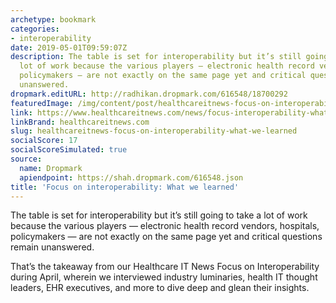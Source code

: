 ```yaml
---
archetype: bookmark
categories:
- interoperability
date: 2019-05-01T09:59:07Z
description: The table is set for interoperability but it’s still going to take a
  lot of work because the various players — electronic health record vendors, hospitals,
  policymakers — are not exactly on the same page yet and critical questions remain
  unanswered.
dropmark.editURL: http://radhikan.dropmark.com/616548/18700292
featuredImage: /img/content/post/healthcareitnews-focus-on-interoperability-what-we-learned.png
link: https://www.healthcareitnews.com/news/focus-interoperability-what-we-learned
linkBrand: healthcareitnews.com
slug: healthcareitnews-focus-on-interoperability-what-we-learned
socialScore: 17
socialScoreSimulated: true
source:
  name: Dropmark
  apiendpoint: https://shah.dropmark.com/616548.json
title: 'Focus on interoperability: What we learned'
---
```

The table is set for interoperability but it’s still going to take a lot of work because the various players — electronic health record vendors, hospitals, policymakers — are not exactly on the same page yet and critical questions remain unanswered.

That’s the takeaway from our Healthcare IT News Focus on Interoperability during April, wherein we interviewed industry luminaries, health IT thought leaders, EHR executives, and more to dive deep and glean their insights.

